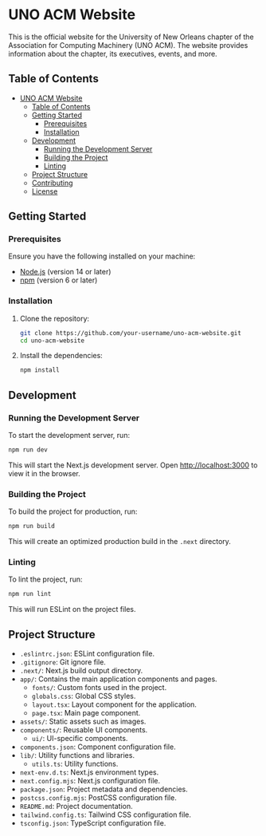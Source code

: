 # UNO ACM Website

This is the official website for the University of New Orleans chapter of the Association for Computing Machinery (UNO ACM). The website provides information about the chapter, its executives, events, and more.

## Table of Contents

- [UNO ACM Website](#uno-acm-website)
  - [Table of Contents](#table-of-contents)
  - [Getting Started](#getting-started)
    - [Prerequisites](#prerequisites)
    - [Installation](#installation)
  - [Development](#development)
    - [Running the Development Server](#running-the-development-server)
    - [Building the Project](#building-the-project)
    - [Linting](#linting)
  - [Project Structure](#project-structure)
  - [Contributing](#contributing)
  - [License](#license)

## Getting Started

### Prerequisites

Ensure you have the following installed on your machine:

- [Node.js](https://nodejs.org/) (version 14 or later)
- [npm](https://www.npmjs.com/) (version 6 or later)

### Installation

1. Clone the repository:

    ```sh
    git clone https://github.com/your-username/uno-acm-website.git
    cd uno-acm-website
    ```

2. Install the dependencies:

    ```sh
    npm install
    ```

## Development

### Running the Development Server

To start the development server, run:

```sh
npm run dev
```

This will start the Next.js development server. Open [http://localhost:3000](http://localhost:3000) to view it in the browser.

### Building the Project

To build the project for production, run:

```sh
npm run build
```

This will create an optimized production build in the `.next` directory.

### Linting

To lint the project, run:

```sh
npm run lint
```

This will run ESLint on the project files.

## Project Structure

- `.eslintrc.json`: ESLint configuration file.
- `.gitignore`: Git ignore file.
- `.next/`: Next.js build output directory.
- `app/`: Contains the main application components and pages.
  - `fonts/`: Custom fonts used in the project.
  - `globals.css`: Global CSS styles.
  - `layout.tsx`: Layout component for the application.
  - `page.tsx`: Main page component.
- `assets/`: Static assets such as images.
- `components/`: Reusable UI components.
  - `ui/`: UI-specific components.
- `components.json`: Component configuration file.
- `lib/`: Utility functions and libraries.
  - `utils.ts`: Utility functions.
- `next-env.d.ts`: Next.js environment types.
- `next.config.mjs`: Next.js configuration file.
- `package.json`: Project metadata and dependencies.
- `postcss.config.mjs`: PostCSS configuration file.
- `README.md`: Project documentation.
- `tailwind.config.ts`: Tailwind CSS configuration file.
- `tsconfig.json`: TypeScript configuration file.